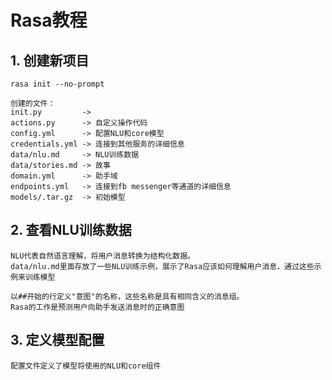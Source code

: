 # Rasa教程

## 1. 创建新项目

```
rasa init --no-prompt

创建的文件：
init.py         -> 
actions.py    	-> 自定义操作代码
config.yml		-> 配置NLU和core模型
credentials.yml	-> 连接到其他服务的详细信息
data/nlu.md 	-> NLU训练数据
data/stories.md	-> 故事
domain.yml		-> 助手域
endpoints.yml	-> 连接到fb messenger等通道的详细信息
models/.tar.gz	-> 初始模型
```

## 2. 查看NLU训练数据

```
NLU代表自然语言理解，将用户消息转换为结构化数据。
data/nlu.md里面存放了一些NLU训练示例，展示了Rasa应该如何理解用户消息，通过这些示例来训练模型

以##开始的行定义"意图"的名称，这些名称是具有相同含义的消息组。
Rasa的工作是预测用户向助手发送消息时的正确意图
```

## 3. 定义模型配置

```
配置文件定义了模型将使用的NLU和core组件
```

